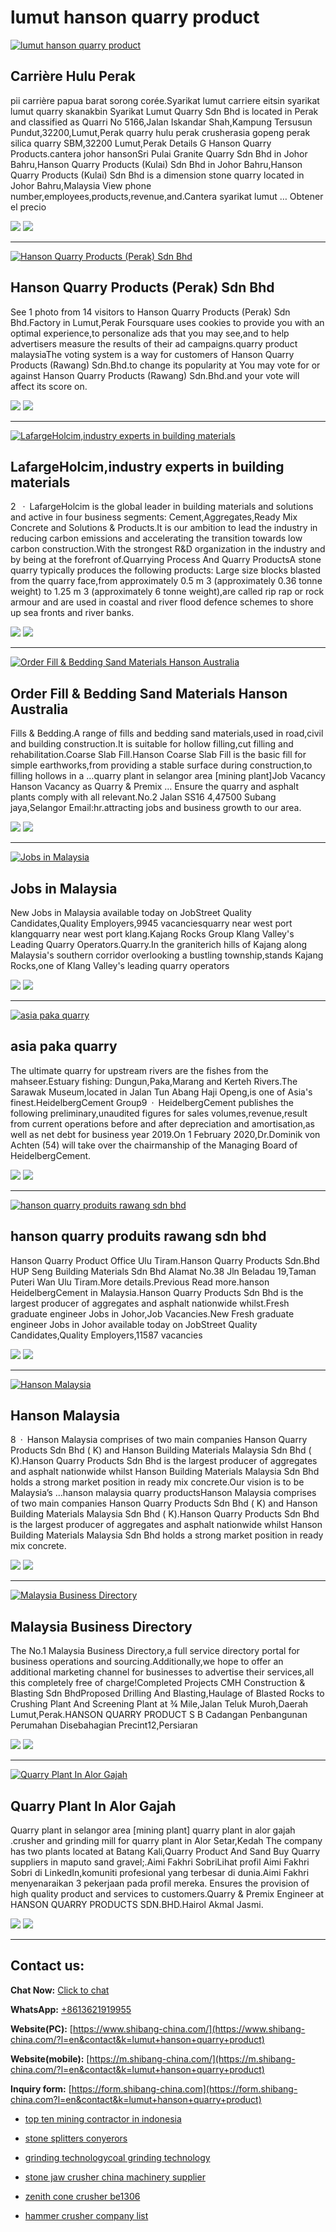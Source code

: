 # lumut hanson quarry product

<a href="https://swt.shibang-china.com/?l=en&img&k=lumut+hanson+quarry+product" target="_blank">![lumut hanson quarry product](http://static.shibang-china.com/all-800x300/1441.jpg)</a>

## Carri&#232;re Hulu Perak
pii carri&#232;re papua barat sorong cor&#233;e.Syarikat lumut carriere eitsin syarikat lumut quarry skanakbin Syarikat Lumut Quarry Sdn Bhd is located in Perak and classified as Quarri No 5166,Jalan Iskandar Shah,Kampung Tersusun Pundut,32200,Lumut,Perak quarry hulu perak crusherasia gopeng perak silica quarry SBM,32200 Lumut,Perak Details G Hanson Quarry Products.cantera johor hansonSri Pulai Granite Quarry Sdn Bhd in Johor Bahru,Hanson Quarry Products (Kulai) Sdn Bhd in Johor Bahru,Hanson Quarry Products (Kulai) Sdn Bhd is a dimension stone quarry located in Johor Bahru,Malaysia View phone number,employees,products,revenue,and.Cantera syarikat lumut … Obtener el precio


<a href="https://whatsapp.shibangsoft.com/WhatsApp.php" target="_blank" title="WhatsApp">![](http://static.shibang-china.com/icon/whatsapp.png)</a> <a href="https://swt.shibang-china.com/?l=en&icon&k=lumut+hanson+quarry+product" target="_blank">![](http://static.shibang-china.com/icon/chat-en.png)</a>

---

<a href="https://swt.shibang-china.com/?l=en&img&k=lumut+hanson+quarry+product" target="_blank">![Hanson Quarry Products (Perak) Sdn Bhd](http://static.shibang-china.com/all-800x300/1270.jpg)</a>

## Hanson Quarry Products (Perak) Sdn Bhd
See 1 photo from 14 visitors to Hanson Quarry Products (Perak) Sdn Bhd.Factory in Lumut,Perak Foursquare uses cookies to provide you with an optimal experience,to personalize ads that you may see,and to help advertisers measure the results of their ad campaigns.quarry product malaysiaThe voting system is a way for customers of Hanson Quarry Products (Rawang) Sdn.Bhd.to change its popularity at You may vote for or against Hanson Quarry Products (Rawang) Sdn.Bhd.and your vote will affect its score on.


<a href="https://whatsapp.shibangsoft.com/WhatsApp.php" target="_blank" title="WhatsApp">![](http://static.shibang-china.com/icon/whatsapp.png)</a> <a href="https://swt.shibang-china.com/?l=en&icon&k=lumut+hanson+quarry+product" target="_blank">![](http://static.shibang-china.com/icon/chat-en.png)</a>

---

<a href="https://swt.shibang-china.com/?l=en&img&k=lumut+hanson+quarry+product" target="_blank">![LafargeHolcim,industry experts in building materials](http://static.shibang-china.com/all-800x300/1123.jpg)</a>

## LafargeHolcim,industry experts in building materials
2 &ensp;&#0183;&ensp;LafargeHolcim is the global leader in building materials and solutions and active in four business segments: Cement,Aggregates,Ready Mix Concrete and Solutions &amp; Products.It is our ambition to lead the industry in reducing carbon emissions and accelerating the transition towards low carbon construction.With the strongest R&amp;D organization in the industry and by being at the forefront of.Quarrying Process And Quarry ProductsA stone quarry typically produces the following products: Large size blocks blasted from the quarry face,from approximately 0.5 m 3 (approximately 0.36 tonne weight) to 1.25 m 3 (approximately 6 tonne weight),are called rip rap or rock armour and are used in coastal and river flood defence schemes to shore up sea fronts and river banks.


<a href="https://whatsapp.shibangsoft.com/WhatsApp.php" target="_blank" title="WhatsApp">![](http://static.shibang-china.com/icon/whatsapp.png)</a> <a href="https://swt.shibang-china.com/?l=en&icon&k=lumut+hanson+quarry+product" target="_blank">![](http://static.shibang-china.com/icon/chat-en.png)</a>

---

<a href="https://swt.shibang-china.com/?l=en&img&k=lumut+hanson+quarry+product" target="_blank">![Order Fill &amp; Bedding Sand Materials Hanson Australia](http://static.shibang-china.com/all-800x300/441.jpg)</a>

## Order Fill &amp; Bedding Sand Materials Hanson Australia
Fills &amp; Bedding.A range of fills and bedding sand materials,used in road,civil and building construction.It is suitable for hollow filling,cut filling and rehabilitation.Coarse Slab Fill.Hanson Coarse Slab Fill is the basic fill for simple earthworks,from providing a stable surface during construction,to filling hollows in a …quarry plant in selangor area [mining plant]Job Vacancy Hanson Vacancy as Quarry &amp; Premix … Ensure the quarry and asphalt plants comply with all relevant.No.2 Jalan SS16 4,47500 Subang jaya,Selangor Email:hr.attracting jobs and business growth to our area.


<a href="https://whatsapp.shibangsoft.com/WhatsApp.php" target="_blank" title="WhatsApp">![](http://static.shibang-china.com/icon/whatsapp.png)</a> <a href="https://swt.shibang-china.com/?l=en&icon&k=lumut+hanson+quarry+product" target="_blank">![](http://static.shibang-china.com/icon/chat-en.png)</a>

---

<a href="https://swt.shibang-china.com/?l=en&img&k=lumut+hanson+quarry+product" target="_blank">![Jobs in Malaysia](http://static.shibang-china.com/all-800x300/213.jpg)</a>

## Jobs in Malaysia
New Jobs in Malaysia available today on JobStreet Quality Candidates,Quality Employers,9945 vacanciesquarry near west port klangquarry near west port klang.Kajang Rocks Group Klang Valley's Leading Quarry Operators.Quarry.In the graniterich hills of Kajang along Malaysia's southern corridor overlooking a bustling township,stands Kajang Rocks,one of Klang Valley's leading quarry operators


<a href="https://whatsapp.shibangsoft.com/WhatsApp.php" target="_blank" title="WhatsApp">![](http://static.shibang-china.com/icon/whatsapp.png)</a> <a href="https://swt.shibang-china.com/?l=en&icon&k=lumut+hanson+quarry+product" target="_blank">![](http://static.shibang-china.com/icon/chat-en.png)</a>

---

<a href="https://swt.shibang-china.com/?l=en&img&k=lumut+hanson+quarry+product" target="_blank">![asia paka quarry](http://static.shibang-china.com/all-800x300/743.jpg)</a>

## asia paka quarry
The ultimate quarry for upstream rivers are the fishes from the mahseer.Estuary fishing: Dungun,Paka,Marang and Kerteh Rivers.The Sarawak Museum,located in Jalan Tun Abang Haji Openg,is one of Asia's finest.HeidelbergCement Group9&ensp;&#0183;&ensp;HeidelbergCement publishes the following preliminary,unaudited figures for sales volumes,revenue,result from current operations before and after depreciation and amortisation,as well as net debt for business year 2019.On 1 February 2020,Dr.Dominik von Achten (54) will take over the chairmanship of the Managing Board of HeidelbergCement.


<a href="https://whatsapp.shibangsoft.com/WhatsApp.php" target="_blank" title="WhatsApp">![](http://static.shibang-china.com/icon/whatsapp.png)</a> <a href="https://swt.shibang-china.com/?l=en&icon&k=lumut+hanson+quarry+product" target="_blank">![](http://static.shibang-china.com/icon/chat-en.png)</a>

---

<a href="https://swt.shibang-china.com/?l=en&img&k=lumut+hanson+quarry+product" target="_blank">![hanson quarry produits rawang sdn bhd](http://static.shibang-china.com/all-800x300/87.jpg)</a>

## hanson quarry produits rawang sdn bhd
Hanson Quarry Product Office Ulu Tiram.Hanson Quarry Products Sdn.Bhd HUP Seng Building Materials Sdn Bhd Alamat No.38 Jln Beladau 19,Taman Puteri Wan Ulu Tiram.More details.Previous Read more.hanson HeidelbergCement in Malaysia.Hanson Quarry Products Sdn Bhd is the largest producer of aggregates and asphalt nationwide whilst.Fresh graduate engineer Jobs in Johor,Job Vacancies.New Fresh graduate engineer Jobs in Johor available today on JobStreet Quality Candidates,Quality Employers,11587 vacancies


<a href="https://whatsapp.shibangsoft.com/WhatsApp.php" target="_blank" title="WhatsApp">![](http://static.shibang-china.com/icon/whatsapp.png)</a> <a href="https://swt.shibang-china.com/?l=en&icon&k=lumut+hanson+quarry+product" target="_blank">![](http://static.shibang-china.com/icon/chat-en.png)</a>

---

<a href="https://swt.shibang-china.com/?l=en&img&k=lumut+hanson+quarry+product" target="_blank">![Hanson Malaysia](http://static.shibang-china.com/all-800x300/504.jpg)</a>

## Hanson Malaysia
8&ensp;&#0183;&ensp;Hanson Malaysia comprises of two main companies Hanson Quarry Products Sdn Bhd ( K) and Hanson Building Materials Malaysia Sdn Bhd ( K).Hanson Quarry Products Sdn Bhd is the largest producer of aggregates and asphalt nationwide whilst Hanson Building Materials Malaysia Sdn Bhd holds a strong market position in ready mix concrete.Our vision is to be Malaysia’s …hanson malaysia quarry productsHanson Malaysia comprises of two main companies Hanson Quarry Products Sdn Bhd ( K) and Hanson Building Materials Malaysia Sdn Bhd ( K).Hanson Quarry Products Sdn Bhd is the largest producer of aggregates and asphalt nationwide whilst Hanson Building Materials Malaysia Sdn Bhd holds a strong market position in ready mix concrete.


<a href="https://whatsapp.shibangsoft.com/WhatsApp.php" target="_blank" title="WhatsApp">![](http://static.shibang-china.com/icon/whatsapp.png)</a> <a href="https://swt.shibang-china.com/?l=en&icon&k=lumut+hanson+quarry+product" target="_blank">![](http://static.shibang-china.com/icon/chat-en.png)</a>

---

<a href="https://swt.shibang-china.com/?l=en&img&k=lumut+hanson+quarry+product" target="_blank">![Malaysia Business Directory](http://static.shibang-china.com/all-800x300/1346.jpg)</a>

## Malaysia Business Directory
The No.1 Malaysia Business Directory,a full service directory portal for business operations and sourcing.Additionally,we hope to offer an additional marketing channel for businesses to advertise their services,all this completely free of charge!Completed Projects CMH Construction &amp; Blasting Sdn BhdProposed Drilling And Blasting,Haulage of Blasted Rocks to Crushing Plant And Screening Plant at &#190; Mile,Jalan Teluk Muroh,Daerah Lumut,Perak.HANSON QUARRY PRODUCT S B Cadangan Penbangunan Perumahan Disebahagian Precint12,Persiaran


<a href="https://whatsapp.shibangsoft.com/WhatsApp.php" target="_blank" title="WhatsApp">![](http://static.shibang-china.com/icon/whatsapp.png)</a> <a href="https://swt.shibang-china.com/?l=en&icon&k=lumut+hanson+quarry+product" target="_blank">![](http://static.shibang-china.com/icon/chat-en.png)</a>

---

<a href="https://swt.shibang-china.com/?l=en&img&k=lumut+hanson+quarry+product" target="_blank">![Quarry Plant In Alor Gajah](http://static.shibang-china.com/all-800x300/159.jpg)</a>

## Quarry Plant In Alor Gajah
Quarry plant in selangor area [mining plant] quarry plant in alor gajah .crusher and grinding mill for quarry plant in Alor Setar,Kedah The company has two plants located at Batang Kali,Quarry Product And Sand Buy Quarry suppliers in maputo sand gravel;.Aimi Fakhri SobriLihat profil Aimi Fakhri Sobri di LinkedIn,komuniti profesional yang terbesar di dunia.Aimi Fakhri menyenaraikan 3 pekerjaan pada profil mereka. Ensures the provision of high quality product and services to customers.Quarry &amp; Premix Engineer at HANSON QUARRY PRODUCTS SDN.BHD.Hairol Akmal Jasmi.


<a href="https://whatsapp.shibangsoft.com/WhatsApp.php" target="_blank" title="WhatsApp">![](http://static.shibang-china.com/icon/whatsapp.png)</a> <a href="https://swt.shibang-china.com/?l=en&icon&k=lumut+hanson+quarry+product" target="_blank">![](http://static.shibang-china.com/icon/chat-en.png)</a>

---
## Contact us:

**Chat Now:** [Click to chat](https://swt.shibang-china.com?l=en&contact&k=lumut+hanson+quarry+product)

**WhatsApp:**  [+8613621919955](https://whatsapp.shibangsoft.com/WhatsApp.php)

**Website(PC):** [https://www.shibang-china.com/](https://www.shibang-china.com/?l=en&contact&k=lumut+hanson+quarry+product)

**Website(mobile):** [https://m.shibang-china.com/](https://m.shibang-china.com/?l=en&contact&k=lumut+hanson+quarry+product)

**Inquiry form:** [https://form.shibang-china.com](https://form.shibang-china.com?l=en&contact&k=lumut+hanson+quarry+product)

* [top ten mining contractor in indonesia](../157/top%20ten%20mining%20contractor%20in%20indonesia.md)

* [stone splitters conyerors](../151/stone%20splitters%20conyerors.md)

* [grinding technologycoal grinding technology](../155/grinding%20technologycoal%20grinding%20technology.md)

* [stone jaw crusher china machinery supplier](../154/stone%20jaw%20crusher%20china%20machinery%20supplier.md)

* [zenith cone crusher be1306](../159/zenith%20cone%20crusher%20be1306.md)

* [hammer crusher company list](../157/hammer%20crusher%20company%20list.md)